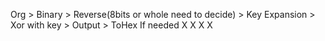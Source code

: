Org > Binary > Reverse(8bits or whole need to decide) > Key Expansion > Xor with key > Output > ToHex If needed
X      X               X                                                   X